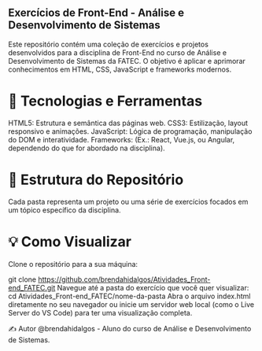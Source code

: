 ## Exercícios de Front-End - Análise e Desenvolvimento de Sistemas
Este repositório contém uma coleção de exercícios e projetos desenvolvidos para a disciplina de Front-End no curso de Análise e Desenvolvimento de Sistemas da FATEC. O objetivo é aplicar e aprimorar conhecimentos em HTML, CSS, JavaScript e frameworks modernos.

# 🚀 Tecnologias e Ferramentas
HTML5: Estrutura e semântica das páginas web.
CSS3: Estilização, layout responsivo e animações.
JavaScript: Lógica de programação, manipulação do DOM e interatividade.
Frameworks: (Ex.: React, Vue.js, ou Angular, dependendo do que for abordado na disciplina).

# 📂 Estrutura do Repositório
Cada pasta representa um projeto ou uma série de exercícios focados em um tópico específico da disciplina.

# 💡 Como Visualizar
Clone o repositório para a sua máquina:

git clone https://github.com/brendahidalgos/Atividades_Front-end_FATEC.git
Navegue até a pasta do exercício que você quer visualizar:
cd Atividades_Front-end_FATEC/nome-da-pasta
Abra o arquivo index.html diretamente no seu navegador ou inicie um servidor web local (como o Live Server do VS Code) para ter uma visualização completa.

✍️ Autor
@brendahidalgos - Aluno do curso de Análise e Desenvolvimento de Sistemas.
